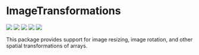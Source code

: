# ImageTransformations

[![][action-img]][action-url]
[![][pkgeval-img]][pkgeval-url]
[![][codecov-img]][codecov-url]
[![][docs-stable-img]][docs-stable-url]
[![][docs-dev-img]][docs-dev-url]

This package provides support for image resizing, image rotation, and
other spatial transformations of arrays.

<!-- URLS -->

[pkgeval-img]: https://juliaci.github.io/NanosoldierReports/pkgeval_badges/I/ImageTransformations.svg
[pkgeval-url]: https://juliaci.github.io/NanosoldierReports/pkgeval_badges/report.html
[action-img]: https://github.com/JuliaImages/ImageTransformations.jl/workflows/Unit%20test/badge.svg
[action-url]: https://github.com/JuliaImages/ImageTransformations.jl/actions
[codecov-img]: https://codecov.io/github/JuliaImages/ImageTransformations.jl/coverage.svg?branch=master
[codecov-url]: https://codecov.io/github/JuliaImages/ImageTransformations.jl?branch=master
[docs-stable-img]: https://img.shields.io/badge/docs-stable-blue.svg
[docs-stable-url]: https://JuliaImages.github.io/ImageTransformations.jl/stable
[docs-dev-img]: https://img.shields.io/badge/docs-dev-blue.svg
[docs-dev-url]: https://JuliaImages.github.io/ImageTransformations.jl/latest
